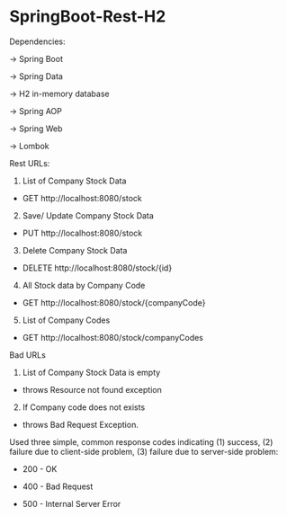 # SpringBoot-Rest-H2

Dependencies:

-> Spring Boot

-> Spring Data

-> H2 in-memory database

-> Spring AOP

-> Spring Web

-> Lombok

Rest URLs:

1. List of Company Stock Data
- GET http://localhost:8080/stock

2. Save/ Update Company Stock Data
- PUT http://localhost:8080/stock

3. Delete Company Stock Data
- DELETE http://localhost:8080/stock/{id}

4. All Stock data by Company Code
- GET http://localhost:8080/stock/{companyCode}

5. List of Company Codes
- GET http://localhost:8080/stock/companyCodes

Bad URLs

1. List of Company Stock Data is empty
- throws Resource not found exception

2. If Company code does not exists
- throws Bad Request Exception.

Used three simple, common response codes indicating (1) success, (2) failure due to client-side problem, (3) failure due to server-side problem:

- 200 - OK

- 400 - Bad Request

- 500 - Internal Server Error




